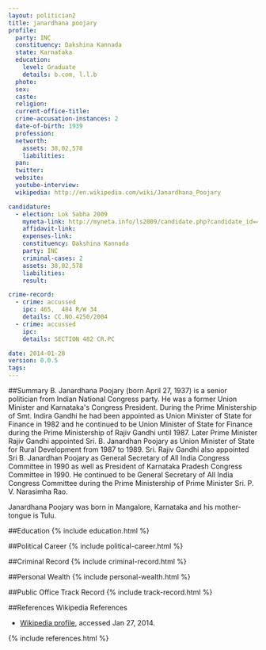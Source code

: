 ```yaml
---
layout: politician2
title: janardhana poojary
profile: 
  party: INC
  constituency: Dakshina Kannada
  state: Karnataka
  education: 
    level: Graduate
    details: b.com, l.l.b
  photo: 
  sex: 
  caste: 
  religion: 
  current-office-title: 
  crime-accusation-instances: 2
  date-of-birth: 1939
  profession: 
  networth: 
    assets: 38,02,578
    liabilities: 
  pan: 
  twitter: 
  website: 
  youtube-interview: 
  wikipedia: http://en.wikipedia.com/wiki/Janardhana_Poojary

candidature: 
  - election: Lok Sabha 2009
    myneta-link: http://myneta.info/ls2009/candidate.php?candidate_id=4607
    affidavit-link: 
    expenses-link: 
    constituency: Dakshina Kannada 
    party: INC
    criminal-cases: 2
    assets: 38,02,578
    liabilities: 
    result:  

crime-record: 
  - crime: accussed
    ipc: 465,  484 R/W 34
    details: CC.NO.4250/2004 
  - crime: accussed
    ipc: 
    details: SECTION 482 CR.PC 

date: 2014-01-28
version: 0.0.5
tags: 
---
```

##Summary
B. Janardhana Poojary (born April 27, 1937) is a senior politician from Indian National Congress party. He was a former Union Minister and Karnataka's Congress President. During the Prime Ministership of Smt. Indira Gandhi he had been appointed as Union Minister of State for Finance in 1982 and he continued to be Union Minister of State for Finance during the Prime Ministership of Rajiv Gandhi until 1987. Later Prime Minister Rajiv Gandhi appointed Sri. B. Janardhan Poojary as Union Minister of State for Rural Development from 1987 to 1989. Sri. Rajiv Gandhi also appointed Sri B. Janardhan Poojary as General Secretary of All India Congress Committee in 1990 as well as President of Karnataka Pradesh Congress Committee in 1990. He continued to be General Secretary of All India Congress Committee during the Prime Ministership of Prime Minister Sri. P. V. Narasimha Rao.

Janardhana Poojary was born in Mangalore, Karnataka and his mother-tongue is Tulu.


##Education
{% include education.html %}


##Political Career
{% include political-career.html %}


##Criminal Record
{% include criminal-record.html %}


##Personal Wealth
{% include personal-wealth.html %}


##Public Office Track Record
{% include track-record.html %}


##References
Wikipedia References
- [Wikipedia profile]({{page.profile.wikipedia}}), accessed Jan 27, 2014.



{% include references.html %}